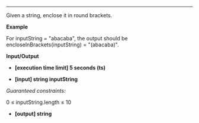 ---
Given a string, enclose it in round brackets.

**Example**

For inputString = "abacaba", the output should be
encloseInBrackets(inputString) = "(abacaba)".

**Input/Output**

- **[execution time limit] 5 seconds (ts)**

- **[input] string inputString**

*Guaranteed constraints:*

0 ≤ inputString.length ≤ 10

- **[output] string**
